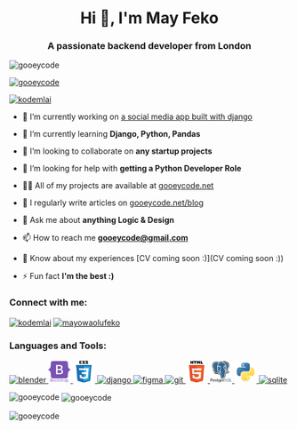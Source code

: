 <h1 align="center">Hi 👋, I'm May Feko</h1>
<h3 align="center">A passionate backend developer from London</h3>

<p align="left"> <img src="https://komarev.com/ghpvc/?username=gooeycode&label=Profile%20views&color=0e75b6&style=flat" alt="gooeycode" /> </p>

<p align="left"> <a href="https://github.com/ryo-ma/github-profile-trophy"><img src="https://github-profile-trophy.vercel.app/?username=gooeycode" alt="gooeycode" /></a> </p>

<p align="left"> <a href="https://twitter.com/kodemlai" target="blank"><img src="https://img.shields.io/twitter/follow/kodemlai?logo=twitter&style=for-the-badge" alt="kodemlai" /></a> </p>

- 🔭 I’m currently working on [a social media app built with django](https://gooeycode.pythonanywhere.com/)

- 🌱 I’m currently learning **Django, Python, Pandas**

- 👯 I’m looking to collaborate on **any startup projects**

- 🤝 I’m looking for help with **getting a Python Developer Role**

- 👨‍💻 All of my projects are available at [gooeycode.net](gooeycode.net)

- 📝 I regularly write articles on [gooeycode.net/blog](gooeycode.net/blog)

- 💬 Ask me about **anything Logic & Design**

- 📫 How to reach me **gooeycode@gmail.com**

- 📄 Know about my experiences [CV coming soon :)](CV coming soon :))

- ⚡ Fun fact **I'm the best :)**

<h3 align="left">Connect with me:</h3>
<p align="left">
<a href="https://twitter.com/kodemlai" target="blank"><img align="center" src="https://raw.githubusercontent.com/rahuldkjain/github-profile-readme-generator/master/src/images/icons/Social/twitter.svg" alt="kodemlai" height="30" width="40" /></a>
<a href="https://linkedin.com/in/mayowaolufeko" target="blank"><img align="center" src="https://raw.githubusercontent.com/rahuldkjain/github-profile-readme-generator/master/src/images/icons/Social/linked-in-alt.svg" alt="mayowaolufeko" height="30" width="40" /></a>
</p>

<h3 align="left">Languages and Tools:</h3>
<p align="left"> <a href="https://www.blender.org/" target="_blank" rel="noreferrer"> <img src="https://download.blender.org/branding/community/blender_community_badge_white.svg" alt="blender" width="40" height="40"/> </a> <a href="https://getbootstrap.com" target="_blank" rel="noreferrer"> <img src="https://raw.githubusercontent.com/devicons/devicon/master/icons/bootstrap/bootstrap-plain-wordmark.svg" alt="bootstrap" width="40" height="40"/> </a> <a href="https://www.w3schools.com/css/" target="_blank" rel="noreferrer"> <img src="https://raw.githubusercontent.com/devicons/devicon/master/icons/css3/css3-original-wordmark.svg" alt="css3" width="40" height="40"/> </a> <a href="https://www.djangoproject.com/" target="_blank" rel="noreferrer"> <img src="https://cdn.worldvectorlogo.com/logos/django.svg" alt="django" width="40" height="40"/> </a> <a href="https://www.figma.com/" target="_blank" rel="noreferrer"> <img src="https://www.vectorlogo.zone/logos/figma/figma-icon.svg" alt="figma" width="40" height="40"/> </a> <a href="https://git-scm.com/" target="_blank" rel="noreferrer"> <img src="https://www.vectorlogo.zone/logos/git-scm/git-scm-icon.svg" alt="git" width="40" height="40"/> </a> <a href="https://www.w3.org/html/" target="_blank" rel="noreferrer"> <img src="https://raw.githubusercontent.com/devicons/devicon/master/icons/html5/html5-original-wordmark.svg" alt="html5" width="40" height="40"/> </a> <a href="https://www.postgresql.org" target="_blank" rel="noreferrer"> <img src="https://raw.githubusercontent.com/devicons/devicon/master/icons/postgresql/postgresql-original-wordmark.svg" alt="postgresql" width="40" height="40"/> </a> <a href="https://www.python.org" target="_blank" rel="noreferrer"> <img src="https://raw.githubusercontent.com/devicons/devicon/master/icons/python/python-original.svg" alt="python" width="40" height="40"/> </a> <a href="https://www.sqlite.org/" target="_blank" rel="noreferrer"> <img src="https://www.vectorlogo.zone/logos/sqlite/sqlite-icon.svg" alt="sqlite" width="40" height="40"/> </a> </p>

<p><img align="left" src="https://github-readme-stats.vercel.app/api/top-langs?username=gooeycode&show_icons=true&locale=en&layout=compact" alt="gooeycode" /></p>

<p>&nbsp;<img align="center" src="https://github-readme-stats.vercel.app/api?username=gooeycode&show_icons=true&locale=en" alt="gooeycode" /></p>

<p><img align="center" src="https://github-readme-streak-stats.herokuapp.com/?user=gooeycode&" alt="gooeycode" /></p>
